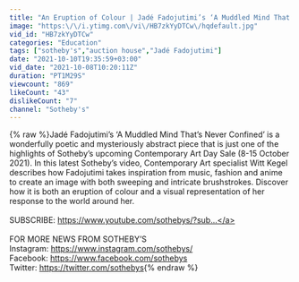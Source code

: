 ```yaml
---
title: "An Eruption of Colour | Jadé Fadojutimi’s ‘A Muddled Mind That’s Never Confined’"
image: "https:\/\/i.ytimg.com\/vi\/HB7zkYyDTCw\/hqdefault.jpg"
vid_id: "HB7zkYyDTCw"
categories: "Education"
tags: ["sotheby's","auction house","Jadé Fadojutimi"]
date: "2021-10-10T19:35:59+03:00"
vid_date: "2021-10-08T10:20:11Z"
duration: "PT1M29S"
viewcount: "869"
likeCount: "43"
dislikeCount: "7"
channel: "Sotheby's"
---
```

{% raw %}Jadé Fadojutimi’s ‘A Muddled Mind That’s Never Confined’ is a wonderfully poetic and mysteriously abstract piece that is just one of the highlights of Sotheby’s upcoming Contemporary Art Day Sale (8-15 October 2021). In this latest Sotheby’s video, Contemporary Art specialist Witt Kegel describes how Fadojutimi takes inspiration from music, fashion and anime to create an image with both sweeping and intricate brushstrokes. Discover how it is both an eruption of colour and a visual representation of her response to the world around her. <br /><br />SUBSCRIBE:  <a rel="nofollow" target="blank" href="https://www.youtube.com/sothebys/?sub...">https://www.youtube.com/sothebys/?sub...</a><br /> <br />FOR MORE NEWS FROM SOTHEBY’S<br />Instagram: <a rel="nofollow" target="blank" href="https://www.instagram.com/sothebys/">https://www.instagram.com/sothebys/</a><br />Facebook: <a rel="nofollow" target="blank" href="https://www.facebook.com/sothebys">https://www.facebook.com/sothebys</a><br />Twitter: <a rel="nofollow" target="blank" href="https://twitter.com/sothebys">https://twitter.com/sothebys</a>{% endraw %}
